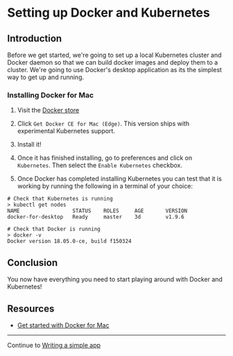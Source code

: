 # Setting up Docker and Kubernetes
## Introduction
Before we get started, we're going to set up a local Kubernetes cluster and Docker daemon so that we can build docker images and deploy them to a cluster. We're going to use Docker's desktop application as its the simplest way to get up and running.

### Installing Docker for Mac
1) Visit the [Docker store](https://store.docker.com/editions/community/docker-ce-desktop-mac)

2) Click `Get Docker CE for Mac (Edge)`. This version ships with experimental Kubernetes support.

3) Install it!

4) Once it has finished installing, go to preferences and click on `Kubernetes`. Then select the `Enable Kubernetes` checkbox.

5) Once Docker has completed installing Kubernetes you can test that it is working by running the following in a terminal of your choice:

``` 
# Check that Kubernetes is running
> kubectl get nodes
NAME                 STATUS    ROLES     AGE       VERSION
docker-for-desktop   Ready     master    3d        v1.9.6

# Check that Docker is running
> docker -v
Docker version 18.05.0-ce, build f150324
```

## Conclusion
You now have everything you need to start playing around with Docker and Kubernetes!

## Resources
- [Get started with Docker for Mac](https://docs.docker.com/docker-for-mac/)

---

Continue to [Writing a simple app](./2-writing-a-simple-app.md)
